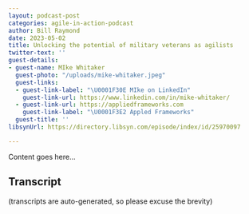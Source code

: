 ```yaml
---
layout: podcast-post
categories: agile-in-action-podcast
author: Bill Raymond
date: 2023-05-02
title: Unlocking the potential of military veterans as agilists
twitter-text: ''
guest-details:
- guest-name: MIke Whitaker
  guest-photo: "/uploads/mike-whitaker.jpeg"
  guest-links:
  - guest-link-label: "\U0001F30E MIke on LinkedIn"
    guest-link-url: https://www.linkedin.com/in/mike-whitaker/
  - guest-link-url: https://appliedframeworks.com
    guest-link-label: "\U0001F3E2 Appled Frameworks"
  guest-title: ''
libsynUrl: https://directory.libsyn.com/episode/index/id/25970097

---
```

Content goes here...

## Transcript

(transcripts are auto-generated, so please excuse the brevity)